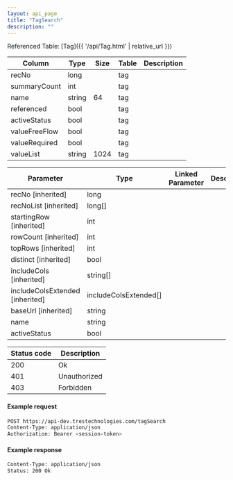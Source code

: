 ```yaml
---
layout: api_page
title: "TagSearch"
description: ""
---
```




Referenced Table: [Tag]({{ '/api/Tag.html' | relative_url }})

| Column | Type | Size | Table | Description |
| ------ | ---- | ---- | ----- | ----------- |
| recNo | long |  | tag | 
| summaryCount | int |  | tag | 
| name | string | 64 | tag | 
| referenced | bool |  | tag | 
| activeStatus | bool |  | tag | 
| valueFreeFlow | bool |  | tag | 
| valueRequired | bool |  | tag | 
| valueList | string | 1024 | tag | 

| Parameter | Type | Linked Parameter | Description |
| --------- | ---- | ---------------- | ----------- |
| recNo [inherited] | long |  | 
| recNoList [inherited] | long[] |  | 
| startingRow [inherited] | int |  | 
| rowCount [inherited] | int |  | 
| topRows [inherited] | int |  | 
| distinct [inherited] | bool |  | 
| includeCols [inherited] | string[] |  | 
| includeColsExtended [inherited] | includeColsExtended[] |  | 
| baseUrl [inherited] | string |  | 
| name | string |  | 
| activeStatus | bool |  | 

| Status code | Description |
| ----------- | ----------- |
| 200 | Ok |
| 401 | Unauthorized |
| 403 | Forbidden |

#### Example request
```sh
POST https://api-dev.trestechnologies.com/tagSearch
Content-Type: application/json
Authorization: Bearer <session-token>
```

#### Example response
```sh
Content-Type: application/json
Status: 200 Ok
```

